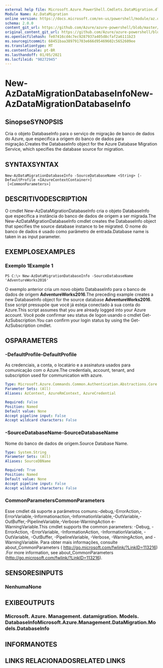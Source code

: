 ```yaml
---
external help file: Microsoft.Azure.PowerShell.Cmdlets.DataMigration.dll-Help.xml
Module Name: Az.DataMigration
online version: https://docs.microsoft.com/en-us/powershell/module/az.datamigration/New-AzDataMigrationDatabaseInfo
schema: 2.0.0
content_git_url: https://github.com/Azure/azure-powershell/blob/master/src/DataMigration/DataMigration/help/New-AzDataMigrationDatabaseInfo.md
original_content_git_url: https://github.com/Azure/azure-powershell/blob/master/src/DataMigration/DataMigration/help/New-AzDataMigrationDatabaseInfo.md
ms.openlocfilehash: fe07416cd4c7ec9287937a405d8cfaf2a6111b23
ms.sourcegitcommit: 68451baa389791703e666d95469602c5652609ee
ms.translationtype: MT
ms.contentlocale: pt-BR
ms.lasthandoff: 01/05/2021
ms.locfileid: "98272945"
---
```

# <span data-ttu-id="0e9a6-101">New-AzDataMigrationDatabaseInfo</span><span class="sxs-lookup"><span data-stu-id="0e9a6-101">New-AzDataMigrationDatabaseInfo</span></span>

## <span data-ttu-id="0e9a6-102">Sinopse</span><span class="sxs-lookup"><span data-stu-id="0e9a6-102">SYNOPSIS</span></span>
<span data-ttu-id="0e9a6-103">Cria o objeto DatabaseInfo para o serviço de migração de banco de dados do Azure, que especifica a origem do banco de dados para migração.</span><span class="sxs-lookup"><span data-stu-id="0e9a6-103">Creates the DatabaseInfo object for the Azure Database Migration Service, which specifies the database source for migration.</span></span>

## <span data-ttu-id="0e9a6-104">SYNTAX</span><span class="sxs-lookup"><span data-stu-id="0e9a6-104">SYNTAX</span></span>

```
New-AzDataMigrationDatabaseInfo -SourceDatabaseName <String> [-DefaultProfile <IAzureContextContainer>]
 [<CommonParameters>]
```

## <span data-ttu-id="0e9a6-105">DESCRITIVO</span><span class="sxs-lookup"><span data-stu-id="0e9a6-105">DESCRIPTION</span></span>
<span data-ttu-id="0e9a6-106">O cmdlet New-AzDataMigrationDatabaseInfo cria o objeto DatabaseInfo que especifica a instância do banco de dados de origem a ser migrada.</span><span class="sxs-lookup"><span data-stu-id="0e9a6-106">The New-AzDataMigrationDatabaseInfo cmdlet creates the DatabaseInfo object that specifies the source database instance to be migrated.</span></span> <span data-ttu-id="0e9a6-107">O nome do banco de dados é usado como parâmetro de entrada.</span><span class="sxs-lookup"><span data-stu-id="0e9a6-107">Database name is taken in as input parameter.</span></span>

## <span data-ttu-id="0e9a6-108">EXEMPLOS</span><span class="sxs-lookup"><span data-stu-id="0e9a6-108">EXAMPLES</span></span>

### <span data-ttu-id="0e9a6-109">Exemplo 1</span><span class="sxs-lookup"><span data-stu-id="0e9a6-109">Example 1</span></span>
```
PS C:\> New-AzDataMigrationDatabaseInfo -SourceDatabaseName 'AdventureWorks2016'
```

<span data-ttu-id="0e9a6-110">O exemplo anterior cria um novo objeto DatabaseInfo para o banco de dados de origem **AdventureWorks2016**.</span><span class="sxs-lookup"><span data-stu-id="0e9a6-110">The preceding example creates a new DatabaseInfo object for the source database **AdventureWorks2016**.</span></span>
<span data-ttu-id="0e9a6-111">Esse script pressupõe que você já esteja conectado à sua conta do Azure.</span><span class="sxs-lookup"><span data-stu-id="0e9a6-111">This script assumes that you are already logged into your Azure account.</span></span> <span data-ttu-id="0e9a6-112">Você pode confirmar seu status de logon usando o cmdlet Get-AzSubscription.</span><span class="sxs-lookup"><span data-stu-id="0e9a6-112">You can confirm your login status by using the Get-AzSubscription cmdlet.</span></span>

## <span data-ttu-id="0e9a6-113">OS</span><span class="sxs-lookup"><span data-stu-id="0e9a6-113">PARAMETERS</span></span>

### <span data-ttu-id="0e9a6-114">-DefaultProfile</span><span class="sxs-lookup"><span data-stu-id="0e9a6-114">-DefaultProfile</span></span>
<span data-ttu-id="0e9a6-115">As credenciais, a conta, o locatário e a assinatura usados para comunicação com o Azure.</span><span class="sxs-lookup"><span data-stu-id="0e9a6-115">The credentials, account, tenant, and subscription used for communication with azure.</span></span>

```yaml
Type: Microsoft.Azure.Commands.Common.Authentication.Abstractions.Core.IAzureContextContainer
Parameter Sets: (All)
Aliases: AzContext, AzureRmContext, AzureCredential

Required: False
Position: Named
Default value: None
Accept pipeline input: False
Accept wildcard characters: False
```

### <span data-ttu-id="0e9a6-116">-SourceDatabaseName</span><span class="sxs-lookup"><span data-stu-id="0e9a6-116">-SourceDatabaseName</span></span>
<span data-ttu-id="0e9a6-117">Nome do banco de dados de origem.</span><span class="sxs-lookup"><span data-stu-id="0e9a6-117">Source Database Name.</span></span>

```yaml
Type: System.String
Parameter Sets: (All)
Aliases: SourceDBName

Required: True
Position: Named
Default value: None
Accept pipeline input: False
Accept wildcard characters: False
```

### <span data-ttu-id="0e9a6-118">CommonParameters</span><span class="sxs-lookup"><span data-stu-id="0e9a6-118">CommonParameters</span></span>
<span data-ttu-id="0e9a6-119">Esse cmdlet dá suporte a parâmetros comuns:-debug,-ErrorAction,-ErrorVariable,-Informationaction,-InformationVariable,-OutVariable,-OutBuffer,-PipelineVariable,-Verbose-WarningAction e-WarningVariable.</span><span class="sxs-lookup"><span data-stu-id="0e9a6-119">This cmdlet supports the common parameters: -Debug, -ErrorAction, -ErrorVariable, -InformationAction, -InformationVariable, -OutVariable, -OutBuffer, -PipelineVariable, -Verbose, -WarningAction, and -WarningVariable.</span></span> <span data-ttu-id="0e9a6-120">Para obter mais informações, consulte about_CommonParameters ( http://go.microsoft.com/fwlink/?LinkID=113216) .</span><span class="sxs-lookup"><span data-stu-id="0e9a6-120">For more information, see about_CommonParameters (http://go.microsoft.com/fwlink/?LinkID=113216).</span></span>

## <span data-ttu-id="0e9a6-121">SENSORES</span><span class="sxs-lookup"><span data-stu-id="0e9a6-121">INPUTS</span></span>

### <span data-ttu-id="0e9a6-122">Nenhuma</span><span class="sxs-lookup"><span data-stu-id="0e9a6-122">None</span></span>

## <span data-ttu-id="0e9a6-123">EXIBE</span><span class="sxs-lookup"><span data-stu-id="0e9a6-123">OUTPUTS</span></span>

### <span data-ttu-id="0e9a6-124">Microsoft. Azure. Management. datamigration. Models. DatabaseInfo</span><span class="sxs-lookup"><span data-stu-id="0e9a6-124">Microsoft.Azure.Management.DataMigration.Models.DatabaseInfo</span></span>

## <span data-ttu-id="0e9a6-125">INFORMA</span><span class="sxs-lookup"><span data-stu-id="0e9a6-125">NOTES</span></span>

## <span data-ttu-id="0e9a6-126">LINKS RELACIONADOS</span><span class="sxs-lookup"><span data-stu-id="0e9a6-126">RELATED LINKS</span></span>
